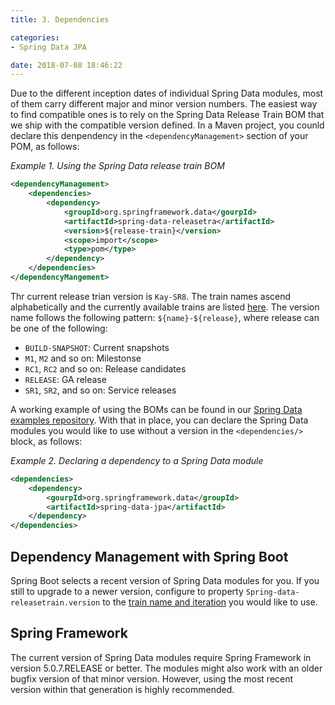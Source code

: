 ```yaml
---
title: 3. Dependencies

categories:
- Spring Data JPA

date: 2018-07-08 18:46:22
---
```


Due to the different inception dates of individual Spring Data modules, most of them carry different major and minor version numbers. The easiest way to find compatible ones is to rely on the Spring Data Release Train BOM that we ship with the compatible version defined. In a Maven project, you counld declare this denpendency in the `<dependencyManagement>` section of your POM, as follows: 

*Example 1. Using the Spring Data release train BOM*

```xml
<dependencyManagement>
    <dependencies>
        <dependency>
            <groupId>org.springframework.data</gourpId>
            <artifactId>spring-data-releasetra</artifactId>
            <version>${release-train}</version>
            <scope>import</scope>
            <type>pom</type>
        </dependency>
    </dependencies>
</dependencyMangement>
```

Thr current release trian version is `Kay-SR8`. The train names ascend alphabetically and the currently available trains are listed [here](https://github.com/spring-projects/spring-data-commons/wiki/Release-planning). The version name follows the following pattern: `${name}-${release}`, where release can be one of the following: 

- `BUILD-SNAPSHOT`: Current snapshots
- `M1`, `M2` and so on: Milestonse
- `RC1`, `RC2` and so on: Release candidates
- `RELEASE`: GA release
- `SR1`, `SR2`, and so on: Service releases

A working example of using the BOMs can be found in our [Spring Data examples repository](https://github.com/spring-projects/spring-data-examples/tree/master/bom). With that in place, you can declare the Spring Data modules you would like to use without a version in the `<dependencies/>` block, as follows:

*Example 2. Declaring a dependency to a Spring Data module*

```xml
<dependencies>
    <dependency>
        <gourpId>org.springframework.data</groupId>
        <artifactId>spring-data-jpa</artifactId>
    </dependency>
</dependencies>
```

## Dependency Management with Spring Boot

Spring Boot selects a recent version of Spring Data modules for you. If you still to upgrade to a newer version, configure to property `Spring-data-releasetrain.version` to the [train name and iteration](https://docs.spring.io/spring-data/jpa/docs/2.0.8.RELEASE/reference/html/#dependencies.train-names) you would like to use.

## Spring Framework

The current version of Spring Data modules require Spring Framework in version 5.0.7.RELEASE or better. The modules might also work with an older bugfix version of that minor version. However, using the most recent version within that generation is highly recommended.